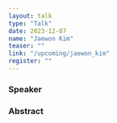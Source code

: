 ```yaml
---
layout: talk
type: "Talk"
date: 2023-12-07
name: "Jaewon Kim"
teaser: ""
link: "/upcoming/jaewon_kim"
register: ""
---
```


### Speaker 


### Abstract


